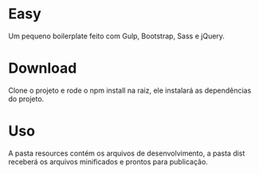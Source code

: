 # Easy
Um pequeno boilerplate feito com Gulp, Bootstrap, Sass e jQuery. 

# Download
Clone o projeto e rode o npm install na raiz, ele instalará as dependências do projeto. 

# Uso 
A pasta resources contém os arquivos de desenvolvimento, a pasta dist receberá os arquivos minificados e prontos para publicação. 
